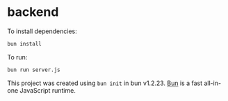 # backend

To install dependencies:

```bash
bun install
```

To run:

```bash
bun run server.js
```

This project was created using `bun init` in bun v1.2.23. [Bun](https://bun.com) is a fast all-in-one JavaScript runtime.
